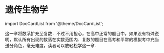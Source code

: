 # 遗传生物学

import DocCardList from '@theme/DocCardList';

这一章将数系扩充至复数．不过不用担心，在高中正常的题目中，如果没有特殊说明，默认所有出现的数落在实数范围内．复数的题目在高考和平常的模拟考中充当送分角色，毫无难度，读者可以放轻松学这一章．

<DocCardList />
